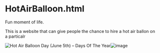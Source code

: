 # HotAirBalloon.html
Fun moment of life. 

This is a website that can give people the chance to hire a hot air ballon on a particalr 

<img src="https://www.daysoftheyear.com/cdn-cgi/image/dpr=1%2Cf=auto%2Cfit=cover%2Cheight=675%2Cmetadata=none%2Conerror=redirect%2Cq=85%2Cwidth=1200/wp-content/uploads/hot-air-balloon-day2.jpg" alt="Hot Air Balloon Day (June 5th) – Days Of The Year"/>![image](https://user-images.githubusercontent.com/87011258/161795149-a6ef1116-9fe4-48ce-b7f1-74c5370ca271.png)

